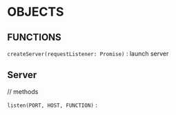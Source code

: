 # OBJECTS


## FUNCTIONS

`createServer(requestListener: Promise)` : launch server  

## Server
// methods  

`listen(PORT, HOST, FUNCTION)` :   